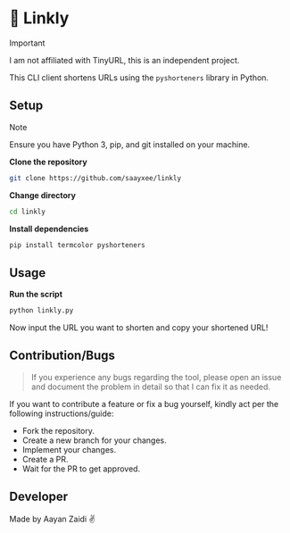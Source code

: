 # 🔗 Linkly
>[!IMPORTANT]
> I am not affiliated with TinyURL, this is an independent project. 

This CLI client shortens URLs using the `pyshorteners` library in Python.

## Setup
> [!NOTE]  
> Ensure you have Python 3, pip, and git installed on your machine.

**Clone the repository**

```bash
git clone https://github.com/saayxee/linkly
```

**Change directory**

```bash
cd linkly
```

**Install dependencies**  

```bash
pip install termcolor pyshorteners
```

## Usage
**Run the script**
```bash
python linkly.py
```
Now input the URL you want to shorten and copy your shortened URL!

## Contribution/Bugs
> If you experience any bugs regarding the tool, please open an issue and document the problem in detail so that I can fix it as needed.

If you want to contribute a feature or fix a bug yourself, kindly act per the following instructions/guide:
- Fork the repository.
- Create a new branch for your changes.
- Implement your changes.
- Create a PR.
- Wait for the PR to get approved.

## Developer
Made by Aayan Zaidi ✌️




